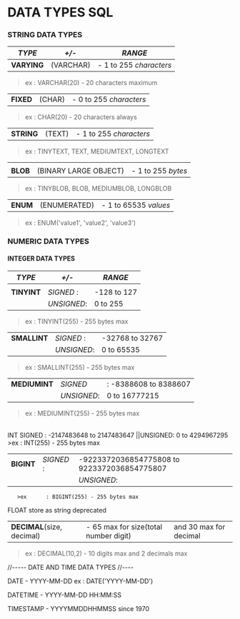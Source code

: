 # DATA TYPES SQL


### STRING DATA TYPES

|*TYPE* |*+/-*| *RANGE*  |
|---|---|---|
|**VARYING** | (VARCHAR)| - 1 to 255 *characters*|
> ex : VARCHAR(20) - 20 characters maximum

|   |   |   |
|---|---|---|
|**FIXED**  |  (CHAR) | - 0 to 255 *characters*|
> ex : CHAR(20)     - 20 characters always

|   |   |   |
|---|---|---|
|**STRING** |  (TEXT) | - 1 to 255 *characters*|
> ex : TINYTEXT, TEXT, MEDIUMTEXT, LONGTEXT

|   |   |   |
|---|---|---|
| | | |
|**BLOB**   |  (BINARY LARGE OBJECT) | - 1 to 255 *bytes*|
> ex : TINYBLOB, BLOB, MEDIUMBLOB, LONGBLOB

|   |   |   |
|---|---|---|
|**ENUM**   |  (ENUMERATED) | - 1 to 65535 *values*|
> ex : ENUM('value1', 'value2', 'value3')



### NUMERIC DATA TYPES


####  INTEGER DATA TYPES

  
|*TYPE* |*+/-*| *RANGE*  |
|---|---|---|
| | | |
|**TINYINT**| *SIGNED* : | -128 to 127 |
||*UNSIGNED*:| 0 to 255 |
>ex : TINYINT(255) - 255 bytes max

| | | |
|---|---|---|
|**SMALLINT** |*SIGNED* :| -32768 to 32767|
| |*UNSIGNED*:| 0 to 65535|
>ex : SMALLINT(255) - 255 bytes max

| | | |
|---|---|---|
|**MEDIUMINT** | *SIGNED* |: -8388608 to 8388607|
||*UNSIGNED*:| 0 to 16777215|
>ex : MEDIUMINT(255) - 255 bytes max


| | | |
|---|---|---|
INT SIGNED  : -2147483648 to 2147483647
    ||UNSIGNED: 0 to 4294967295
    >ex      : INT(255) - 255 bytes max


| | | |
|---|---|---|
|**BIGINT** | *SIGNED*  : | -9223372036854775808 to 9223372036854775807
       ||*UNSIGNED*: | 0 to 18446744073709551615
       >ex      : BIGINT(255) - 255 bytes max


FLOAT store as string deprecated

| | | |
|---|---|---|
|**DECIMAL**(size, decimal)| - 65 max for size(total number digit) | and 30 max for decimal
>ex : DECIMAL(10,2) - 10 digits max and 2 decimals max 







//----- DATE AND TIME DATA TYPES
//----

DATE - YYYY-MM-DD
ex : DATE('YYYY-MM-DD')

DATETIME - YYYY-MM-DD HH:MM:SS

TIMESTAMP - YYYYMMDDHHMMSS since 1970